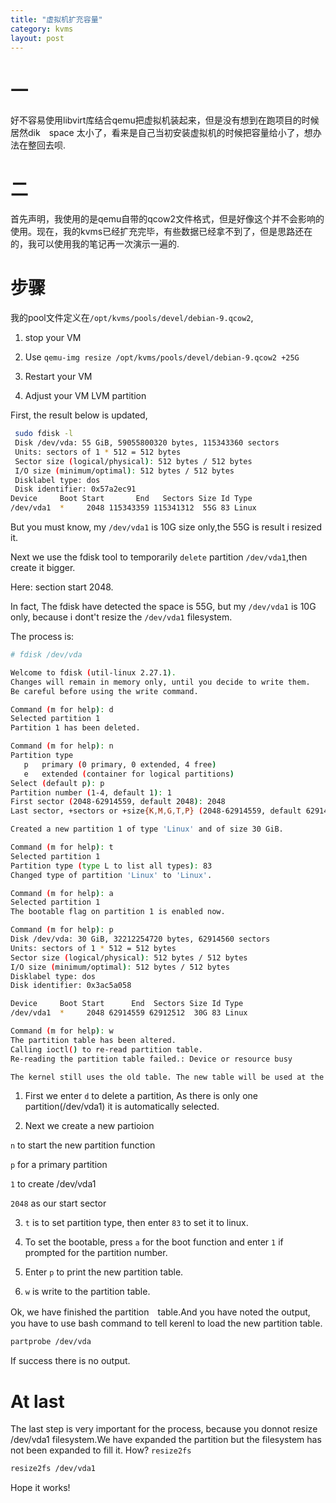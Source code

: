 ```yaml
---
title: "虚拟机扩充容量"
category: kvms
layout: post
---
```

# 一
好不容易使用libvirt库结合qemu把虚拟机装起来，但是没有想到在跑项目的时候居然dik　space 太小了，看来是自己当初安装虚拟机的时候把容量给小了，想办法在整回去呗.

# 二
首先声明，我使用的是qemu自带的qcow2文件格式，但是好像这个并不会影响的使用。现在，我的kvms已经扩充完毕，有些数据已经拿不到了，但是思路还在的，我可以使用我的笔记再一次演示一遍的.

# 步骤
我的pool文件定义在`/opt/kvms/pools/devel/debian-9.qcow2`,

1.  stop your VM

2. Use `qemu-img resize /opt/kvms/pools/devel/debian-9.qcow2 +25G`

3. Restart your VM

4. Adjust your VM LVM partition

First, the result  below is updated,

```bash
 sudo fdisk -l
 Disk /dev/vda: 55 GiB, 59055800320 bytes, 115343360 sectors
 Units: sectors of 1 * 512 = 512 bytes
 Sector size (logical/physical): 512 bytes / 512 bytes
 I/O size (minimum/optimal): 512 bytes / 512 bytes
 Disklabel type: dos
 Disk identifier: 0x57a2ec91
Device     Boot Start       End   Sectors Size Id Type
/dev/vda1  *     2048 115343359 115341312  55G 83 Linux

```

But you must know, my `/dev/vda1` is 10G size only,the 55G is result i resized it.

Next we use the fdisk tool to temporarily `delete` partition `/dev/vda1`,then create it bigger.

Here: section start 2048.

In fact, The fdisk have detected the space is 55G, but my `/dev/vda1` is 10G only, because i dont't resize the `/dev/vda1` filesystem.

The process is:

```bash
# fdisk /dev/vda

Welcome to fdisk (util-linux 2.27.1).
Changes will remain in memory only, until you decide to write them.
Be careful before using the write command.

Command (m for help): d
Selected partition 1
Partition 1 has been deleted.

Command (m for help): n
Partition type
   p   primary (0 primary, 0 extended, 4 free)
   e   extended (container for logical partitions)
Select (default p): p
Partition number (1-4, default 1): 1
First sector (2048-62914559, default 2048): 2048
Last sector, +sectors or +size{K,M,G,T,P} (2048-62914559, default 62914559): [ENTER for default]

Created a new partition 1 of type 'Linux' and of size 30 GiB.

Command (m for help): t
Selected partition 1
Partition type (type L to list all types): 83
Changed type of partition 'Linux' to 'Linux'.

Command (m for help): a
Selected partition 1
The bootable flag on partition 1 is enabled now.

Command (m for help): p
Disk /dev/vda: 30 GiB, 32212254720 bytes, 62914560 sectors
Units: sectors of 1 * 512 = 512 bytes
Sector size (logical/physical): 512 bytes / 512 bytes
I/O size (minimum/optimal): 512 bytes / 512 bytes
Disklabel type: dos
Disk identifier: 0x3ac5a058

Device     Boot Start      End  Sectors Size Id Type
/dev/vda1  *     2048 62914559 62912512  30G 83 Linux

Command (m for help): w
The partition table has been altered.
Calling ioctl() to re-read partition table.
Re-reading the partition table failed.: Device or resource busy

The kernel still uses the old table. The new table will be used at the next reboot or after you run partprobe(8) or kpartx(8).
```

1. First we enter `d` to delete a partition, As there is only one partition(/dev/vda1) it is automatically selected.

2. Next we create a new partioion

`n` to start the new partition function

`p` for a primary partition

`1` to create /dev/vda1

`2048` as our start sector

3. `t` is to set partition type, then enter `83` to set it to linux.

4. To set the bootable, press `a` for the boot function and enter `1` if prompted for the partition number.

5. Enter `p` to print the new partition table.

6. `w` is write to the partition table.

Ok, we have finished the partition　table.And you have noted the output, you have to use bash command to tell kerenl to load the new partition table.

```bash
partprobe /dev/vda
```
If success there is no output.

# At last

The last step is very important for the process, because you donnot resize /dev/vda1 filesystem.We have expanded the partition but the filesystem has not been expanded to fill it. How? `resize2fs`

```bash
resize2fs /dev/vda1
```

Hope it works!



